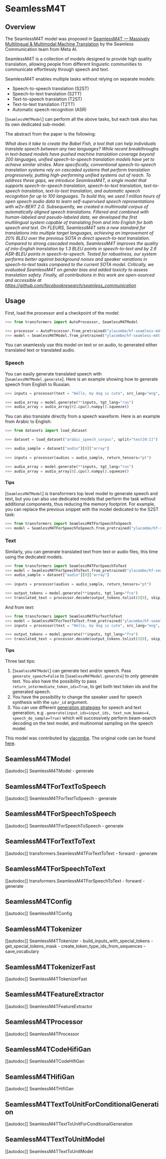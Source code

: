 <!--Copyright 2023 The HuggingFace Team. All rights reserved.

Licensed under the Apache License, Version 2.0 (the "License"); you may not use this file except in compliance with
the License. You may obtain a copy of the License at

http://www.apache.org/licenses/LICENSE-2.0

Unless required by applicable law or agreed to in writing, software distributed under the License is distributed on
an "AS IS" BASIS, WITHOUT WARRANTIES OR CONDITIONS OF ANY KIND, either express or implied. See the License for the
specific language governing permissions and limitations under the License.
-->

# SeamlessM4T

## Overview

The SeamlessM4T model was proposed in [SeamlessM4T — Massively Multilingual & Multimodal Machine Translation](https://dl.fbaipublicfiles.com/seamless/seamless_m4t_paper.pdf) by the Seamless Communication team from Meta AI.

SeamlessM4T is a collection of models designed to provide high quality translation, allowing people from different linguistic communities to communicate effortlessly through speech and text.

SeamlessM4T enables multiple tasks without relying on separate models:

- Speech-to-speech translation (S2ST)
- Speech-to-text translation (S2TT)
- Text-to-speech translation (T2ST)
- Text-to-text translation (T2TT)
- Automatic speech recognition (ASR)

[`SeamlessM4TModel`] can perform all the above tasks, but each task also has its own dedicated sub-model.

The abstract from the paper is the following:

*What does it take to create the Babel Fish, a tool that can help individuals translate speech between any two languages? While recent breakthroughs in text-based models have pushed machine translation coverage beyond 200 languages, unified speech-to-speech translation models have yet to achieve similar strides. More specifically, conventional speech-to-speech translation systems rely on cascaded systems that perform translation progressively, putting high-performing unified systems out of reach. To address these gaps, we introduce SeamlessM4T, a single model that supports speech-to-speech translation, speech-to-text translation, text-to-speech translation, text-to-text translation, and automatic speech recognition for up to 100 languages. To build this, we used 1 million hours of open speech audio data to learn self-supervised speech representations with w2v-BERT 2.0. Subsequently, we created a multimodal corpus of automatically aligned speech translations. Filtered and combined with human-labeled and pseudo-labeled data, we developed the first multilingual system capable of translating from and into English for both speech and text. On FLEURS, SeamlessM4T sets a new standard for translations into multiple target languages, achieving an improvement of 20% BLEU over the previous SOTA in direct speech-to-text translation. Compared to strong cascaded models, SeamlessM4T improves the quality of into-English translation by 1.3 BLEU points in speech-to-text and by 2.6 ASR-BLEU points in speech-to-speech. Tested for robustness, our system performs better against background noises and speaker variations in speech-to-text tasks compared to the current SOTA model. Critically, we evaluated SeamlessM4T on gender bias and added toxicity to assess translation safety. Finally, all contributions in this work are open-sourced and accessible at https://github.com/facebookresearch/seamless_communication*

## Usage

First, load the processor and a checkpoint of the model:

```python
>>> from transformers import AutoProcessor, SeamlessM4TModel

>>> processor = AutoProcessor.from_pretrained("ylacombe/hf-seamless-m4t-medium")
>>> model = SeamlessM4TModel.from_pretrained("ylacombe/hf-seamless-m4t-medium")
```

You can seamlessly use this model on text or on audio, to generated either translated text or translated audio.

### Speech

You can easily generate translated speech with [`SeamlessM4TModel.generate`]. Here is an example showing how to generate speech from English to Russian.

```python
>>> inputs = processor(text = "Hello, my dog is cute", src_lang="eng", return_tensors="pt")

>>> audio_array = model.generate(**inputs, tgt_lang="rus")
>>> audio_array = audio_array[0].cpu().numpy().squeeze()
```

You can also translate directly from a speech waveform. Here is an example from Arabic to English:

```python
>>> from datasets import load_dataset

>>> dataset = load_dataset("arabic_speech_corpus", split="test[0:1]")

>>> audio_sample = dataset["audio"][0]["array"]
 
>>> inputs = processor(audios = audio_sample, return_tensors="pt")

>>> audio_array = model.generate(**inputs, tgt_lang="rus")
>>> audio_array = audio_array[0].cpu().numpy().squeeze()
```

#### Tips

[`SeamlessM4TModel`] is transformers top level model to generate speech and text, but you can also use dedicated models that perform the task without additional components, thus reducing the memory footprint.
For example, you can replace the previous snippet with the model dedicated to the S2ST task:

```python
>>> from transformers import SeamlessM4TForSpeechToSpeech
>>> model = SeamlessM4TForSpeechToSpeech.from_pretrained("ylacombe/hf-seamless-m4t-medium")
```


### Text

Similarly, you can generate translated text from text or audio files, this time using the dedicated models.

```python
>>> from transformers import SeamlessM4TForSpeechToText
>>> model = SeamlessM4TForSpeechToText.from_pretrained("ylacombe/hf-seamless-m4t-medium")
>>> audio_sample = dataset["audio"][0]["array"]
 
>>> inputs = processor(audios = audio_sample, return_tensors="pt")

>>> output_tokens = model.generate(**inputs, tgt_lang="fra")
>>> translated_text = processor.decode(output_tokens.tolist()[0], skip_special_tokens=True)
```

And from text:

```python
>>> from transformers import SeamlessM4TForTextToText
>>> model = SeamlessM4TForTextToText.from_pretrained("ylacombe/hf-seamless-m4t-medium")
>>> inputs = processor(text = "Hello, my dog is cute", src_lang="eng", return_tensors="pt")

>>> output_tokens = model.generate(**inputs, tgt_lang="fra")
>>> translated_text = processor.decode(output_tokens.tolist()[0], skip_special_tokens=True)
```

#### Tips

Three last tips:

1. [`SeamlessM4TModel`] can generate text and/or speech. Pass `generate_speech=False` to [`SeamlessM4TModel.generate`] to only generate text. You also have the possibility to pass `return_intermediate_token_ids=True`, to get both text token ids and the generated speech.
2. You have the possibility to change the speaker used for speech synthesis with the `spkr_id` argument.
3. You can use different [generation strategies](./generation_strategies) for speech and text generation, e.g `.generate(input_ids=input_ids, text_num_beams=4, speech_do_sample=True)` which will successively perform beam-search decoding on the text model, and multinomial sampling on the speech model.



This model was contributed by [ylacombe](https://huggingface.co/ylacombe). The original code can be found [here](https://github.com/facebookresearch/seamless_communication).

## SeamlessM4TModel

[[autodoc]] SeamlessM4TModel
    - generate


## SeamlessM4TForTextToSpeech

[[autodoc]] SeamlessM4TForTextToSpeech
    - generate


## SeamlessM4TForSpeechToSpeech

[[autodoc]] SeamlessM4TForSpeechToSpeech
    - generate


## SeamlessM4TForTextToText

[[autodoc]] transformers.SeamlessM4TForTextToText
    - forward
    - generate

## SeamlessM4TForSpeechToText

[[autodoc]] transformers.SeamlessM4TForSpeechToText
    - forward
    - generate

## SeamlessM4TConfig

[[autodoc]] SeamlessM4TConfig


## SeamlessM4TTokenizer

[[autodoc]] SeamlessM4TTokenizer
    - build_inputs_with_special_tokens
    - get_special_tokens_mask
    - create_token_type_ids_from_sequences
    - save_vocabulary


## SeamlessM4TTokenizerFast

[[autodoc]] SeamlessM4TTokenizerFast


## SeamlessM4TFeatureExtractor

[[autodoc]] SeamlessM4TFeatureExtractor

## SeamlessM4TProcessor

[[autodoc]] SeamlessM4TProcessor


## SeamlessM4TCodeHifiGan

[[autodoc]] SeamlessM4TCodeHifiGan


## SeamlessM4THifiGan

[[autodoc]] SeamlessM4THifiGan


## SeamlessM4TTextToUnitForConditionalGeneration

[[autodoc]] SeamlessM4TTextToUnitForConditionalGeneration


## SeamlessM4TTextToUnitModel

[[autodoc]] SeamlessM4TTextToUnitModel


